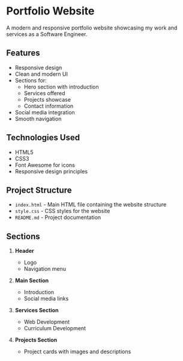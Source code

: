 # Portfolio Website

A modern and responsive portfolio website showcasing my work and services as a Software Engineer.

## Features

- Responsive design
- Clean and modern UI
- Sections for:
  - Hero section with introduction
  - Services offered
  - Projects showcase
  - Contact information
- Social media integration
- Smooth navigation

## Technologies Used

- HTML5
- CSS3
- Font Awesome for icons
- Responsive design principles




## Project Structure

- `index.html` - Main HTML file containing the website structure
- `style.css` - CSS styles for the website
- `README.md` - Project documentation

## Sections

1. **Header**
   - Logo
   - Navigation menu

2. **Main Section**
   - Introduction
   - Social media links

3. **Services Section**
   - Web Development
   - Curriculum Development

4. **Projects Section**
   - Project cards with images and descriptions

